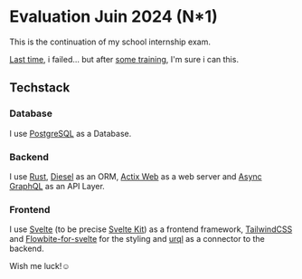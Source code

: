 # Evaluation Juin 2024 (N*1)

This is the continuation of my school internship exam.

[Last time](https://github.com/tonymushah/evaluation-stage-mai-2023), i failed... but after [some training](https://github.com/tonymushah/evaluation-p14-training-1), I'm sure i can this.

## Techstack

### Database

I use [PostgreSQL][psql] as a Database.

### Backend

I use [Rust][rust], [Diesel][diesel] as an ORM, [Actix Web][actix-web] as a web server and [Async GraphQL][async-graphql] as an API Layer.

### Frontend

I use [Svelte][svelte] (to be precise [Svelte Kit][svelte-kit]) as a frontend framework, [TailwindCSS][tailwind] and [Flowbite-for-svelte](https://flowbite-svelte.com/) for the styling and [urql] as a connector to the backend.

Wish me luck!☺️

[rust]: https://www.rust-lang.org/
[async-graphql]: https://async-graphql.github.io/
[psql]: https://www.postgresql.org/
[diesel]: https://diesel.rs/
[tailwind]: https://tailwindcss.com/
[svelte]: https://svelte.dev/
[urql]: https://commerce.nearform.com/open-source/urql/docs/basics/svelte/
[actix-web]: https://actix.rs/
[svelte-kit]: https://kit.svelte.dev/
